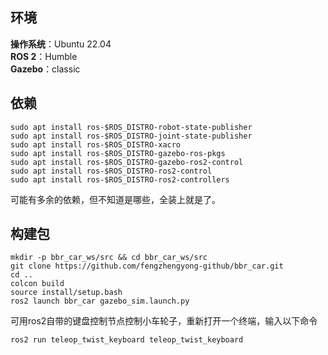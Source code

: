## 环境
**操作系统**：Ubuntu 22.04  
**ROS 2**：Humble  
**Gazebo**：classic
## 依赖
```
sudo apt install ros-$ROS_DISTRO-robot-state-publisher
sudo apt install ros-$ROS_DISTRO-joint-state-publisher
sudo apt install ros-$ROS_DISTRO-xacro
sudo apt install ros-$ROS_DISTRO-gazebo-ros-pkgs
sudo apt install ros-$ROS_DISTRO-gazebo-ros2-control
sudo apt install ros-$ROS_DISTRO-ros2-control
sudo apt install ros-$ROS_DISTRO-ros2-controllers
```
可能有多余的依赖，但不知道是哪些，全装上就是了。
##  构建包
```
mkdir -p bbr_car_ws/src && cd bbr_car_ws/src
git clone https://github.com/fengzhengyong-github/bbr_car.git
cd ..
colcon build
source install/setup.bash
ros2 launch bbr_car gazebo_sim.launch.py
```
可用ros2自带的键盘控制节点控制小车轮子，重新打开一个终端，输入以下命令
```
ros2 run teleop_twist_keyboard teleop_twist_keyboard 
```
